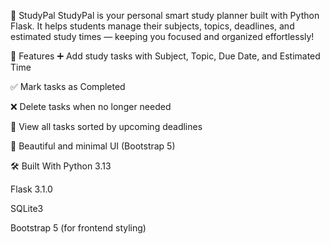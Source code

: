 📘 StudyPal
StudyPal is your personal smart study planner built with Python Flask.
It helps students manage their subjects, topics, deadlines, and estimated study times — keeping you focused and organized effortlessly!

🚀 Features
➕ Add study tasks with Subject, Topic, Due Date, and Estimated Time

✅ Mark tasks as Completed

❌ Delete tasks when no longer needed

📅 View all tasks sorted by upcoming deadlines

🎨 Beautiful and minimal UI (Bootstrap 5)

🛠️ Built With
Python 3.13

Flask 3.1.0

SQLite3

Bootstrap 5 (for frontend styling)

